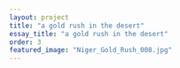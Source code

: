 ```yaml
---
layout: project
title: "a gold rush in the desert"
essay_title: "a gold rush in the desert"
order: 3
featured_image: "Niger_Gold_Rush_008.jpg"
---
```


